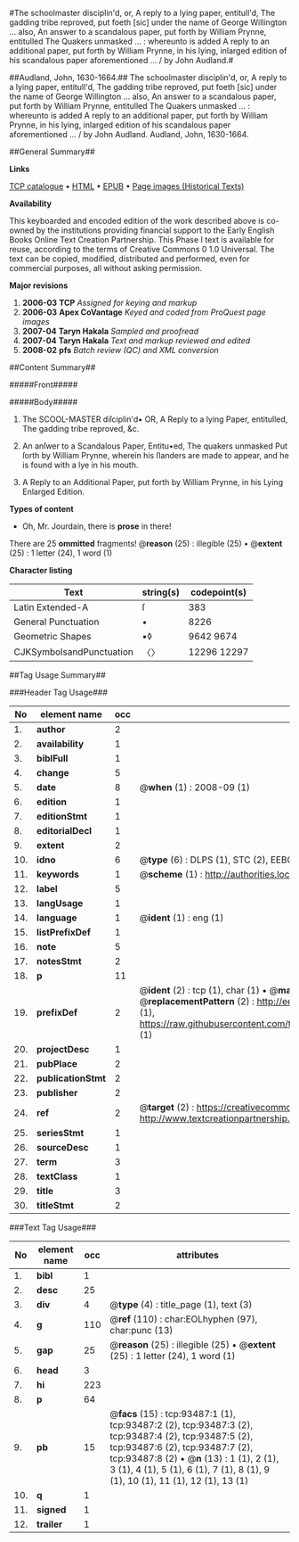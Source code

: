 #The schoolmaster disciplin'd, or, A reply to a lying paper, entitull'd, The gadding tribe reproved, put foeth [sic] under the name of George Willington ... also, An answer to a scandalous paper, put forth by William Prynne, entitulled The Quakers unmasked ... : whereunto is added A reply to an additional paper, put forth by William Prynne, in his lying, inlarged edition of his scandalous paper aforementioned ... / by John Audland.#

##Audland, John, 1630-1664.##
The schoolmaster disciplin'd, or, A reply to a lying paper, entitull'd, The gadding tribe reproved, put foeth [sic] under the name of George Willington ... also, An answer to a scandalous paper, put forth by William Prynne, entitulled The Quakers unmasked ... : whereunto is added A reply to an additional paper, put forth by William Prynne, in his lying, inlarged edition of his scandalous paper aforementioned ... / by John Audland.
Audland, John, 1630-1664.

##General Summary##

**Links**

[TCP catalogue](http://www.ota.ox.ac.uk/tcp/)  • 
[HTML](http://tei.it.ox.ac.uk/tcp/Texts-HTML/free/A26/A26198.html)  • 
[EPUB](http://tei.it.ox.ac.uk/tcp/Texts-EPUB/free/A26/A26198.epub) • 
[Page images (Historical Texts)](https://data.historicaltexts.jisc.ac.uk/view?pubId=eebo-12760668e&pageId=eebo-12760668e-93487-1)

**Availability**

This keyboarded and encoded edition of the
	       work described above is co-owned by the institutions
	       providing financial support to the Early English Books
	       Online Text Creation Partnership. This Phase I text is
	       available for reuse, according to the terms of Creative
	       Commons 0 1.0 Universal. The text can be copied,
	       modified, distributed and performed, even for
	       commercial purposes, all without asking permission.

**Major revisions**

1. __2006-03__ __TCP__ *Assigned for keying and markup*
1. __2006-03__ __Apex CoVantage__ *Keyed and coded from ProQuest page images*
1. __2007-04__ __Taryn Hakala__ *Sampled and proofread*
1. __2007-04__ __Taryn Hakala__ *Text and markup reviewed and edited*
1. __2008-02__ __pfs__ *Batch review (QC) and XML conversion*

##Content Summary##

#####Front#####

#####Body#####

1. The SCOOL-MASTER diſciplin'd▪ OR, A Reply to a lying Paper, entitulled, The gadding tribe reproved, &c.

1. An anſwer to a Scandalous Paper, Entitu•ed, The quakers unmasked Put ſorth by William Prynne, wherein his ſlanders are made to appear, and he is found with a lye in his mouth.

1. A Reply to an Additional Paper, put forth by William Prynne, in his Lying Enlarged Edition.

**Types of content**

  * Oh, Mr. Jourdain, there is **prose** in there!

There are 25 **ommitted** fragments! 
 @__reason__ (25) : illegible (25)  •  @__extent__ (25) : 1 letter (24), 1 word (1)

**Character listing**


|Text|string(s)|codepoint(s)|
|---|---|---|
|Latin Extended-A|ſ|383|
|General Punctuation|•|8226|
|Geometric Shapes|▪◊|9642 9674|
|CJKSymbolsandPunctuation|〈〉|12296 12297|

##Tag Usage Summary##

###Header Tag Usage###

|No|element name|occ|attributes|
|---|---|---|---|
|1.|__author__|2||
|2.|__availability__|1||
|3.|__biblFull__|1||
|4.|__change__|5||
|5.|__date__|8| @__when__ (1) : 2008-09 (1)|
|6.|__edition__|1||
|7.|__editionStmt__|1||
|8.|__editorialDecl__|1||
|9.|__extent__|2||
|10.|__idno__|6| @__type__ (6) : DLPS (1), STC (2), EEBO-CITATION (1), OCLC (1), VID (1)|
|11.|__keywords__|1| @__scheme__ (1) : http://authorities.loc.gov/ (1)|
|12.|__label__|5||
|13.|__langUsage__|1||
|14.|__language__|1| @__ident__ (1) : eng (1)|
|15.|__listPrefixDef__|1||
|16.|__note__|5||
|17.|__notesStmt__|2||
|18.|__p__|11||
|19.|__prefixDef__|2| @__ident__ (2) : tcp (1), char (1)  •  @__matchPattern__ (2) : ([0-9\-]+):([0-9IVX]+) (1), (.+) (1)  •  @__replacementPattern__ (2) : http://eebo.chadwyck.com/downloadtiff?vid=$1&page=$2 (1), https://raw.githubusercontent.com/textcreationpartnership/Texts/master/tcpchars.xml#$1 (1)|
|20.|__projectDesc__|1||
|21.|__pubPlace__|2||
|22.|__publicationStmt__|2||
|23.|__publisher__|2||
|24.|__ref__|2| @__target__ (2) : https://creativecommons.org/publicdomain/zero/1.0/ (1), http://www.textcreationpartnership.org/docs/. (1)|
|25.|__seriesStmt__|1||
|26.|__sourceDesc__|1||
|27.|__term__|3||
|28.|__textClass__|1||
|29.|__title__|3||
|30.|__titleStmt__|2||


###Text Tag Usage###

|No|element name|occ|attributes|
|---|---|---|---|
|1.|__bibl__|1||
|2.|__desc__|25||
|3.|__div__|4| @__type__ (4) : title_page (1), text (3)|
|4.|__g__|110| @__ref__ (110) : char:EOLhyphen (97), char:punc (13)|
|5.|__gap__|25| @__reason__ (25) : illegible (25)  •  @__extent__ (25) : 1 letter (24), 1 word (1)|
|6.|__head__|3||
|7.|__hi__|223||
|8.|__p__|64||
|9.|__pb__|15| @__facs__ (15) : tcp:93487:1 (1), tcp:93487:2 (2), tcp:93487:3 (2), tcp:93487:4 (2), tcp:93487:5 (2), tcp:93487:6 (2), tcp:93487:7 (2), tcp:93487:8 (2)  •  @__n__ (13) : 1 (1), 2 (1), 3 (1), 4 (1), 5 (1), 6 (1), 7 (1), 8 (1), 9 (1), 10 (1), 11 (1), 12 (1), 13 (1)|
|10.|__q__|1||
|11.|__signed__|1||
|12.|__trailer__|1||
